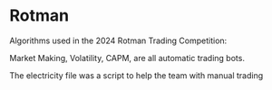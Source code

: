 # Rotman
Algorithms used in the 2024 Rotman Trading Competition:

Market Making, Volatility, CAPM, are all automatic trading bots.

The electricity file was a script to help the team with manual trading
